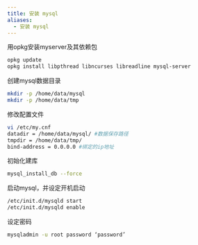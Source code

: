 ```yaml
---
title: 安装 mysql
aliases:
  - 安装 mysql
---
```


用opkg安装myserver及其依赖包  

```bash
opkg update  
opkg install libpthread libncurses libreadline mysql-server
```
    
    
创建mysql数据目录  
```bash
mkdir -p /home/data/mysql  
mkdir -p /home/data/tmp
```
    
    
修改配置文件  
```bash
vi /etc/my.cnf  
datadir = /home/data/mysql/ #数据保存路径  
tmpdir = /home/data/tmp/  
bind-address = 0.0.0.0 #绑定的ip地址
```
    
    
初始化建库  
```bash
mysql_install_db --force
```
    
    
启动mysql，并设定开机启动  
```bash
/etc/init.d/mysqld start  
/etc/init.d/mysqld enable
```
    
    
设定密码  
```bash
mysqladmin -u root password ‘password’
```
    